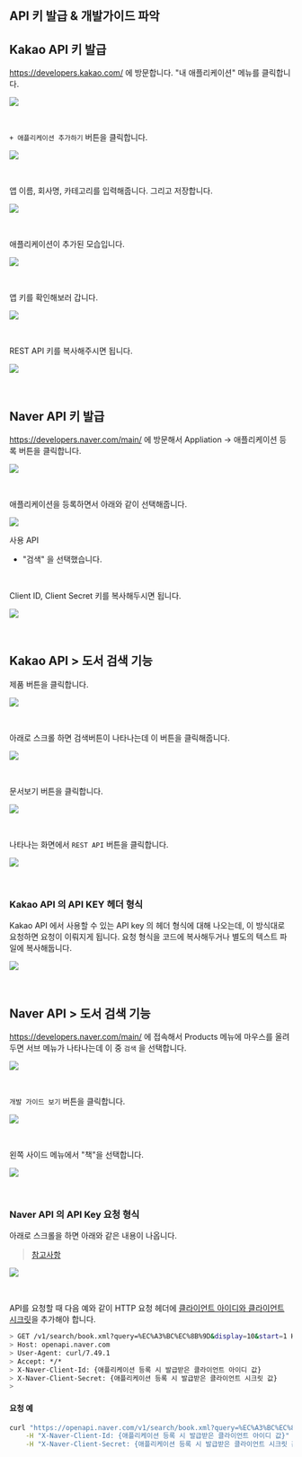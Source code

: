 ## API 키 발급 & 개발가이드 파악





## Kakao API 키 발급

https://developers.kakao.com/ 에 방문합니다. "내 애플리케이션" 메뉴를 클릭합니다.

![](./img/api-key-creation/4.png)

<br/>



`+ 애플리케이션 추가하기` 버튼을 클릭합니다.

![](./img/api-key-creation/5.png)

<br/>



앱 이름, 회사명, 카테고리를 입력해줍니다. 그리고 저장합니다.

![](./img/api-key-creation/6.png)

<br/>



애플리케이션이 추가된 모습입니다.

![](./img/api-key-creation/7.png)

<br/>



앱 키를 확인해보러 갑니다.

![](./img/api-key-creation/8.png)

<br/>



REST API 키를 복사해주시면 됩니다.

![](./img/api-key-creation/9.png)

<br/>







## Naver API 키 발급

https://developers.naver.com/main/ 에 방문해서 Appliation → 애플리케이션 등록 버튼을 클릭합니다.

![](./img/api-key-creation/1.png)

<br/>



애플리케이션을 등록하면서 아래와 같이 선택해줍니다.

![](./img/api-key-creation/2.png)

사용 API

- "검색" 을 선택했습니다.

<br/>



Client ID, Client Secret 키를 복사해두시면 됩니다.

![](./img/api-key-creation/3.png)

<br/>



## Kakao API > 도서 검색 기능

제품 버튼을 클릭합니다.

![](./img/api-key-creation/10.png)

<br/>



아래로 스크롤 하면 검색버튼이 나타나는데 이 버튼을 클릭해줍니다.

![](./img/api-key-creation/11.png)

<br/>



문서보기 버튼을 클릭합니다.

![](./img/api-key-creation/12.png)

<br/>



나타나는 화면에서 `REST API` 버튼을 클릭합니다.

![](./img/api-key-creation/13.png)

<br/>



### Kakao API 의 API KEY 헤더 형식

Kakao API 에서 사용할 수 있는 API key 의 헤더 형식에 대해 나오는데, 이 방식대로 요청하면 요청이 이뤄지게 됩니다. 요청 형식을 코드에 복사해두거나 별도의 텍스트 파일에 복사해둡니다.

![](./img/api-key-creation/14.png)

<br/>



## Naver API > 도서 검색 기능

https://developers.naver.com/main/ 에 접속해서 Products 메뉴에 마우스를 올려두면 서브 메뉴가 나타나는데 이 중 `검색` 을 선택합니다.

![](./img/api-key-creation/15.png)

<br/>



`개발 가이드 보기` 버튼을 클릭합니다.

![](./img/api-key-creation/16.png)

<br/>



왼쪽 사이드 메뉴에서 "책"을 선택합니다.

![](./img/api-key-creation/17.png)

<br/>



### Naver API 의 API Key 요청 형식

아래로 스크롤을 하면 아래와 같은 내용이 나옵니다.

> [참고사항](https://developers.naver.com/docs/serviceapi/search/book/book.md#%EC%B0%B8%EA%B3%A0-%EC%82%AC%ED%95%AD)



![](./img/api-key-creation/18.png)

<br/>



API를 요청할 때 다음 예와 같이 HTTP 요청 헤더에 [클라이언트 아이디와 클라이언트 시크릿](https://developers.naver.com/docs/common/openapiguide/appregister.md#클라이언트-아이디와-클라이언트-시크릿-확인)을 추가해야 합니다.

```sh
> GET /v1/search/book.xml?query=%EC%A3%BC%EC%8B%9D&display=10&start=1 HTTP/1.1
> Host: openapi.naver.com
> User-Agent: curl/7.49.1
> Accept: */*
> X-Naver-Client-Id: {애플리케이션 등록 시 발급받은 클라이언트 아이디 값}
> X-Naver-Client-Secret: {애플리케이션 등록 시 발급받은 클라이언트 시크릿 값}
>
```

#### 요청 예 

```sh
curl "https://openapi.naver.com/v1/search/book.xml?query=%EC%A3%BC%EC%8B%9D&display=10&start=1" \
    -H "X-Naver-Client-Id: {애플리케이션 등록 시 발급받은 클라이언트 아이디 값}" \
    -H "X-Naver-Client-Secret: {애플리케이션 등록 시 발급받은 클라이언트 시크릿 값}" -v
```

<br/>









